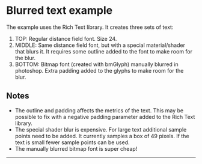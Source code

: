 # Blurred text example

The example uses the Rich Text library. It creates three sets of text:

1. TOP: Regular distance field font. Size 24.
2. MIDDLE: Same distance field font, but with a special material/shader that blurs it. It requires some outline added to the font to make room for the blur.
3. BOTTOM: Bitmap font (created with bmGlyph) manually blurred in photoshop. Extra padding added to the glyphs to make room for the blur.

## Notes

* The outline and padding affects the metrics of the text. This may be possible to fix with a negative padding parameter added to the Rich Text library.
* The special shader blur is expensive. For large text additional sample points need to be added. It currently samples a box of 49 pixels. If the text is small fewer sample points can be used.
* The manually blurred bitmap font is super cheap!

---